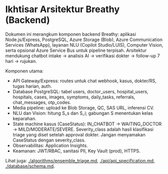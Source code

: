 # Ikhtisar Arsitektur Breathy (Backend)

Dokumen ini merangkum komponen backend Breathy: aplikasi Node.js/Express, PostgreSQL, Azure Storage (Blob), Azure Communication Services (WhatsApp), layanan NLU (Copilot Studio/LUIS), Computer Vision, serta opsional Azure Service Bus untuk pipeline terpisah. Arsitektur mendukung chatbot intake → analisis AI → verifikasi dokter → follow-up 7 hari → rujukan.

 Komponen utama:
- API Gateway/Express: routes untuk chat webhook, kasus, dokter/RS, tugas harian, auth.
- Database PostgreSQL: tabel users, doctor_users, hospital_users, hospitals, cases, images, symptoms, daily_tasks, referrals, chat_messages, otp_codes.
- Media pipeline: upload ke Blob Storage, QC, SAS URL, inferensi CV.
- NLU dan Vision: hitung S_s dan S_i; gabungan S menentukan kelas keparahan.
- State machine kasus (CaseStatus): IN_CHATBOT → WAITING_DOCTOR → MILD/MODERATE/SEVERE. Severity_class adalah hasil klasifikasi triage yang diset setelah approval dokter. Jangan menyamakan CaseStatus dengan severity_class.
- Observabilitas: Application Insights.
- Keamanan: JWT/RBAC, sanitasi PII, Key Vault (prod), HTTPS.

Lihat juga: [./algorithms/ensemble_triage.md](./algorithms/ensemble_triage.md), [./api/api_specification.md](./api/api_specification.md), [./database/schema.md](./database/schema.md).
